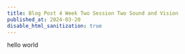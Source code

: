 ```yaml
---
title: Blog Post 4 Week Two Session Two Sound and Vision
published_at: 2024-03-20
disable_html_sanitization: true
---
```

hello world
